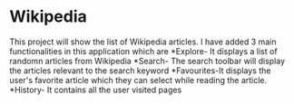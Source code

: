 # Wikipedia
This project will show the list of Wikipedia articles.
I have added 3 main functionalities in this application which are
*Explore- It displays a list of randomn articles from Wikipedia
*Search- The search toolbar  will display the articles relevant to the search keyword
*Favourites-It displays the user's favorite article which they can select while reading the article.
*History- It contains all the user visited pages


